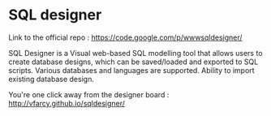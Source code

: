 SQL designer
===========

Link to the official repo : https://code.google.com/p/wwwsqldesigner/

SQL Designer is a Visual web-based SQL modelling tool that allows users to create database designs, which can be saved/loaded and exported to SQL scripts. Various databases and languages are supported. Ability to import existing database design.

You're one click away from the designer board : http://vfarcy.github.io/sqldesigner/


